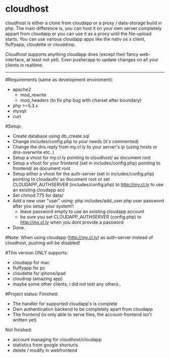 # cloudhost

cloudhost is either a clone from cloudapp or a proxy / data-storage build in php.
The main difference is, you can host it on your own server completely appart from cloudapp or you can use it as a proxy until the file-upload starts.
You can use various cloudapp apps like the nativ os x client, fluffyapp, cloudette or clouddrop.

Cloudhost supports anything cloudapp does (except their fancy web-interface, at least not yet). Even pusherapp to update changes on all your clients in realtime.

----------

#Requirements (same as development enviroment):

- apache2
  - mod_rewrite
  - mod_headers (to fix php bug with charset after boundary) 
- php >=5.3.x
- mysqli
- curl

#Setup:
- Create database using db_create.sql
- Change includes/config.php to your needs (it's commented)
- Change the dns reply from my.cl.ly to your server's ip (using hosts or dns-overwrite etc..)
- Setup a vhost for my.cl.ly pointing to cloudhost/ as document root
- Setup a vhost for your frontend (set in includes/config.php) pointing to frontend/ as document root
- Setup either a vhost for the auth-server (set in includes/config.php) pointing to cloudauth/ as document root or set CLOUDAPP_AUTHSERVER (includes/config.php) to http://my.cl.ly to use an existing cloudapp acc
- Set chmod 775 for data/
- Add a new user "user" using: php includes/add_user.php user password after you setup your system!!
  - leave password empty to use an existing cloudapp account
  - be sure you set CLOUDAPP_AUTHSERVER (config.php) to http://my.cl.ly when you dont provide a password
- Done.
 
#Note:
When using cloudapp (http://my.cl.ly) as auth-server instead of cloudhost, pushing will be disabled!

#This version ONLY supports:
- cloudapp for mac
- fluffyapp for pc
- cloudette for iphone/ipad
- cloudrop (amazing app)
- maybe some other clients, i did not test any others..

#Project status:
Finished:
  - The handler for supported cloudapp's is complete
  - Own authentication backend to be completely apart from cloudapp
  - The frontend (is only able to serve files, the account-frontend isn't written yet)
  

Not finished: 
  - account managing for cloudhost/cloudapp
  - statistics from google shorturls  
  - delete / modify in webfrontend
  




